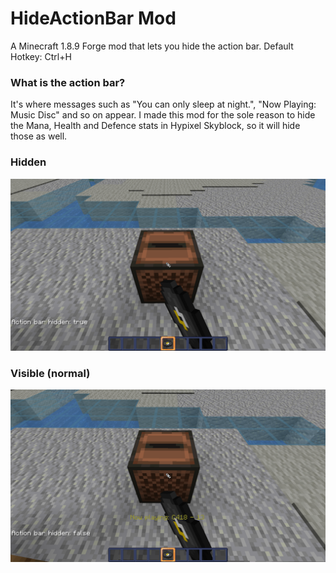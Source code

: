 # HideActionBar Mod
A Minecraft 1.8.9 Forge mod that lets you hide the action bar.
Default Hotkey: Ctrl+H

### What is the action bar?
It's where messages such as "You can only sleep at night.", "Now Playing: Music Disc" and so on appear.
I made this mod for the sole reason to hide the Mana, Health and Defence stats in Hypixel Skyblock, so it will hide those as well.

### Hidden
![alt text](screenshots/2024-10-19_14.50.24.png "Action bar hidden: true")

### Visible (normal)
![alt text](screenshots/2024-10-19_14.50.44.png "Action bar hidden: false")
